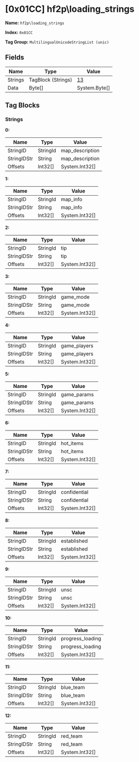 # [0x01CC] hf2p\loading_strings

**Name:** ```hf2p\loading_strings```

**Index:** ```0x01CC```

**Tag Group:** ```MultilingualUnicodeStringList (unic)```

## Fields

Name	| Type	| Value
---	|---	|---	|
Strings	|TagBlock (Strings)	|[13](#strings)
Data	|Byte[]	|System.Byte[]


## Tag Blocks

### Strings

**0:**

Name	| Type	| Value
---	|---	|---	|
StringID	|StringId	|map_description
StringIDStr	|String	|map_description
Offsets	|Int32[]	|System.Int32[]


**1:**

Name	| Type	| Value
---	|---	|---	|
StringID	|StringId	|map_info
StringIDStr	|String	|map_info
Offsets	|Int32[]	|System.Int32[]


**2:**

Name	| Type	| Value
---	|---	|---	|
StringID	|StringId	|tip
StringIDStr	|String	|tip
Offsets	|Int32[]	|System.Int32[]


**3:**

Name	| Type	| Value
---	|---	|---	|
StringID	|StringId	|game_mode
StringIDStr	|String	|game_mode
Offsets	|Int32[]	|System.Int32[]


**4:**

Name	| Type	| Value
---	|---	|---	|
StringID	|StringId	|game_players
StringIDStr	|String	|game_players
Offsets	|Int32[]	|System.Int32[]


**5:**

Name	| Type	| Value
---	|---	|---	|
StringID	|StringId	|game_params
StringIDStr	|String	|game_params
Offsets	|Int32[]	|System.Int32[]


**6:**

Name	| Type	| Value
---	|---	|---	|
StringID	|StringId	|hot_items
StringIDStr	|String	|hot_items
Offsets	|Int32[]	|System.Int32[]


**7:**

Name	| Type	| Value
---	|---	|---	|
StringID	|StringId	|confidential
StringIDStr	|String	|confidential
Offsets	|Int32[]	|System.Int32[]


**8:**

Name	| Type	| Value
---	|---	|---	|
StringID	|StringId	|established
StringIDStr	|String	|established
Offsets	|Int32[]	|System.Int32[]


**9:**

Name	| Type	| Value
---	|---	|---	|
StringID	|StringId	|unsc
StringIDStr	|String	|unsc
Offsets	|Int32[]	|System.Int32[]


**10:**

Name	| Type	| Value
---	|---	|---	|
StringID	|StringId	|progress_loading
StringIDStr	|String	|progress_loading
Offsets	|Int32[]	|System.Int32[]


**11:**

Name	| Type	| Value
---	|---	|---	|
StringID	|StringId	|blue_team
StringIDStr	|String	|blue_team
Offsets	|Int32[]	|System.Int32[]


**12:**

Name	| Type	| Value
---	|---	|---	|
StringID	|StringId	|red_team
StringIDStr	|String	|red_team
Offsets	|Int32[]	|System.Int32[]


